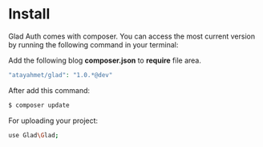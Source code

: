 Install
===

Glad Auth comes with composer. You can access the most current version by running the following command in your terminal:

Add the following blog **composer.json** to **require** file  area.

```php
"atayahmet/glad": "1.0.*@dev"
```

After add this command:
```php
$ composer update
```

For uploading your project:
```sh
use Glad\Glad;
```
